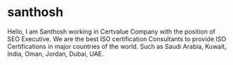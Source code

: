 # santhosh
Hello, I am Santhosh working in Certvalue Company with the position of SEO Executive. We are the best ISO certification Consultants to provide ISO Certifications in major countries of the world. Such as Saudi Arabia, Kuwait, India, Oman, Jordan, Dubai, UAE.
